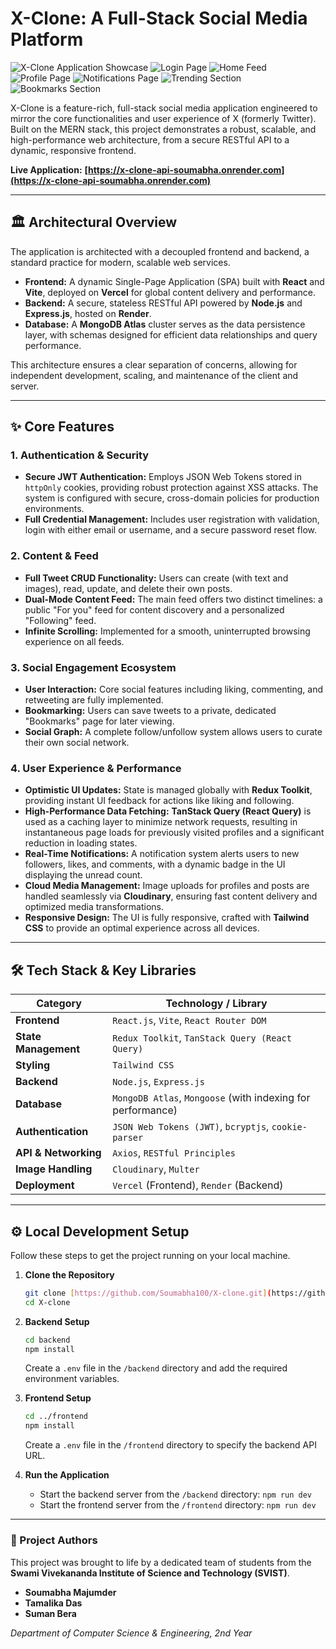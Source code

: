 # X-Clone: A Full-Stack Social Media Platform

![X-Clone Application Showcase](assets/X%20Clone%20Vidoe%20Demonstration.gif)
![Login Page](assets/Pic%201.png)
![Home Feed](assets/Pic%202.png)
![Profile Page](assets/Pic%203.png)
![Notifications Page](assets/Pic%204.png)
![Trending Section](assets/Pic%205.png)
![Bookmarks Section](assets/Pic%206.png)

X-Clone is a feature-rich, full-stack social media application engineered to mirror the core functionalities and user experience of X (formerly Twitter). Built on the MERN stack, this project demonstrates a robust, scalable, and high-performance web architecture, from a secure RESTful API to a dynamic, responsive frontend.

**Live Application:** **[https://x-clone-api-soumabha.onrender.com](https://x-clone-api-soumabha.onrender.com)**

---

## 🏛️ Architectural Overview

The application is architected with a decoupled frontend and backend, a standard practice for modern, scalable web services.

- **Frontend:** A dynamic Single-Page Application (SPA) built with **React** and **Vite**, deployed on **Vercel** for global content delivery and performance.
- **Backend:** A secure, stateless RESTful API powered by **Node.js** and **Express.js**, hosted on **Render**.
- **Database:** A **MongoDB Atlas** cluster serves as the data persistence layer, with schemas designed for efficient data relationships and query performance.

This architecture ensures a clear separation of concerns, allowing for independent development, scaling, and maintenance of the client and server.

---

## ✨ Core Features

### 1. Authentication & Security

- **Secure JWT Authentication:** Employs JSON Web Tokens stored in `httpOnly` cookies, providing robust protection against XSS attacks. The system is configured with secure, cross-domain policies for production environments.
- **Full Credential Management:** Includes user registration with validation, login with either email or username, and a secure password reset flow.

### 2. Content & Feed

- **Full Tweet CRUD Functionality:** Users can create (with text and images), read, update, and delete their own posts.
- **Dual-Mode Content Feed:** The main feed offers two distinct timelines: a public "For you" feed for content discovery and a personalized "Following" feed.
- **Infinite Scrolling:** Implemented for a smooth, uninterrupted browsing experience on all feeds.

### 3. Social Engagement Ecosystem

- **User Interaction:** Core social features including liking, commenting, and retweeting are fully implemented.
- **Bookmarking:** Users can save tweets to a private, dedicated "Bookmarks" page for later viewing.
- **Social Graph:** A complete follow/unfollow system allows users to curate their own social network.

### 4. User Experience & Performance

- **Optimistic UI Updates:** State is managed globally with **Redux Toolkit**, providing instant UI feedback for actions like liking and following.
- **High-Performance Data Fetching:** **TanStack Query (React Query)** is used as a caching layer to minimize network requests, resulting in instantaneous page loads for previously visited profiles and a significant reduction in loading states.
- **Real-Time Notifications:** A notification system alerts users to new followers, likes, and comments, with a dynamic badge in the UI displaying the unread count.
- **Cloud Media Management:** Image uploads for profiles and posts are handled seamlessly via **Cloudinary**, ensuring fast content delivery and optimized media transformations.
- **Responsive Design:** The UI is fully responsive, crafted with **Tailwind CSS** to provide an optimal experience across all devices.

---

## 🛠️ Tech Stack & Key Libraries

| Category             | Technology / Library                                        |
| -------------------- | ----------------------------------------------------------- |
| **Frontend**         | `React.js`, `Vite`, `React Router DOM`                      |
| **State Management** | `Redux Toolkit`, `TanStack Query (React Query)`             |
| **Styling**          | `Tailwind CSS`                                              |
| **Backend**          | `Node.js`, `Express.js`                                     |
| **Database**         | `MongoDB Atlas`, `Mongoose` (with indexing for performance) |
| **Authentication**   | `JSON Web Tokens (JWT)`, `bcryptjs`, `cookie-parser`        |
| **API & Networking** | `Axios`, `RESTful Principles`                               |
| **Image Handling**   | `Cloudinary`, `Multer`                                      |
| **Deployment**       | `Vercel` (Frontend), `Render` (Backend)                     |

---

## ⚙️ Local Development Setup

Follow these steps to get the project running on your local machine.

1.  **Clone the Repository**
    ```bash
    git clone [https://github.com/Soumabha100/X-clone.git](https://github.com/Soumabha100/X-clone.git)
    cd X-clone
    ```
2.  **Backend Setup**

    ```bash
    cd backend
    npm install
    ```

    Create a `.env` file in the `/backend` directory and add the required environment variables.

3.  **Frontend Setup**

    ```bash
    cd ../frontend
    npm install
    ```

    Create a `.env` file in the `/frontend` directory to specify the backend API URL.

4.  **Run the Application**
    - Start the backend server from the `/backend` directory: `npm run dev`
    - Start the frontend server from the `/frontend` directory: `npm run dev`

---

### 👥 Project Authors

This project was brought to life by a dedicated team of students from the **Swami Vivekananda Institute of Science and Technology (SVIST)**.

- **Soumabha Majumder**
- **Tamalika Das**
- **Suman Bera**

_Department of Computer Science & Engineering, 2nd Year_
